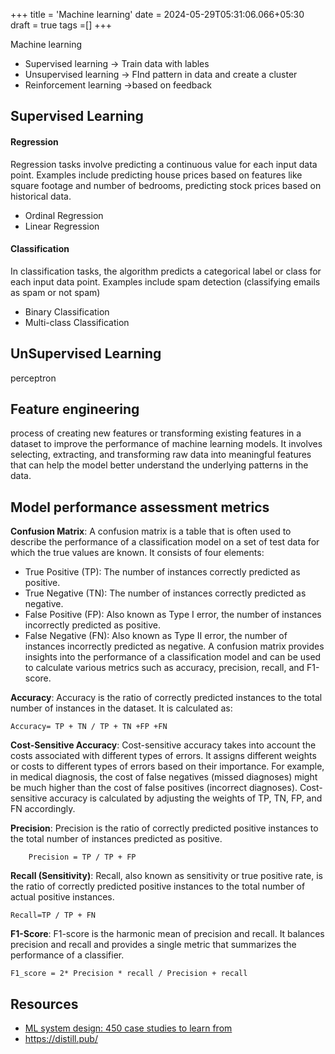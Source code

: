 +++
title = 'Machine learning'
date = 2024-05-29T05:31:06.066+05:30
draft = true
tags =[]
+++ 



Machine learning
- Supervised learning  -> Train data with lables
- Unsupervised learning -> FInd pattern in data and create a cluster
- Reinforcement learning ->based on feedback 

## Supervised Learning

#### **Regression**
Regression tasks involve predicting a continuous value for each input data point. Examples include predicting house prices based on features like square footage and number of bedrooms, predicting stock prices based on historical data.
- Ordinal Regression
- Linear Regression

#### **Classification**
In classification tasks, the algorithm predicts a categorical label or class for each input data point. Examples include spam detection (classifying emails as spam or not spam)
- Binary Classification
- Multi-class Classification

## UnSupervised Learning

perceptron








## Feature engineering
process of creating new features or transforming existing features in a dataset to improve the performance of machine learning models. It involves selecting, extracting, and transforming raw data into meaningful features that can help the model better understand the underlying patterns in the data.


## Model performance assessment metrics

**Confusion Matrix**: A confusion matrix is a table that is often used to describe the performance of a classification model on a set of test data for which the true values are known. It consists of four elements:

- True Positive (TP): The number of instances correctly predicted as positive.
- True Negative (TN): The number of instances correctly predicted as negative.
- False Positive (FP): Also known as Type I error, the number of instances incorrectly predicted as positive.
- False Negative (FN): Also known as Type II error, the number of instances incorrectly predicted as negative. A confusion matrix provides insights into the performance of a classification model and can be used to calculate various metrics such as accuracy, precision, recall, and F1-score.

**Accuracy**: Accuracy is the ratio of correctly predicted instances to the total number of instances in the dataset. It is calculated as: 
```
Accuracy= TP + TN / TP + TN +FP +FN​
```


**Cost-Sensitive Accuracy**: Cost-sensitive accuracy takes into account the costs associated with different types of errors. It assigns different weights or costs to different types of errors based on their importance. For example, in medical diagnosis, the cost of false negatives (missed diagnoses) might be much higher than the cost of false positives (incorrect diagnoses). Cost-sensitive accuracy is calculated by adjusting the weights of TP, TN, FP, and FN accordingly.


**Precision**: Precision is the ratio of correctly predicted positive instances to the total number of instances predicted as positive.
```
	Precision = TP / TP + FP
```

**Recall (Sensitivity)**: Recall, also known as sensitivity or true positive rate, is the ratio of correctly predicted positive instances to the total number of actual positive instances.

```
Recall=TP / TP + FN
```

**F1-Score**: F1-score is the harmonic mean of precision and recall. It balances precision and recall and provides a single metric that summarizes the performance of a classifier.

```
F1_score = 2* Precision * recall / Precision + recall 
```
















## Resources
- [ML system design: 450 case studies to learn from](https://www.evidentlyai.com/ml-system-design)
- https://distill.pub/